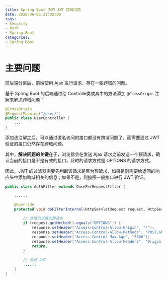 ```yaml
---
title: Spring Boot 中的 JWT 跨域问题
date: 2020-06-05 21:02:00
tags: 
- Security
- Auth
- Spring Boot
categories: 
- Spring Boot
---
```


# 主要问题

前后端分离后，前端使用 Ajax 进行请求，存在一些跨域的问题。

基于 Spring Boot 的后端通过给 Controlle类或其中的方法添加 `@CrossOrigin` 注解来解决跨域问题：

```java
@CrossOrigin
@RequestMapping("/user/")
public class UserController {
	...
}
```

添加该注解之后，可以通过匿名访问的接口都没有跨域问题了，而需要通过 JWT 验证的接口仍然存在跨域问题。

其中，**解决问题的关键**在于，浏览器会在发送 Ajax 请求之前发送一个预请求，确认当前的接口是不是有效的接口，此时的请求方式是 OPTIONS 的请求方式。

因此，JWT 的过滤器需要先判断该请求是否为预请求，如果是则需要给返回的响应头中添加跨域相关的信息；如果不是，则按照一般接口进行 JWT 验证。

```java
public class AuthFilter extends OncePerRequestFilter {

  	......

    @Override
    protected void doFilterInternal(HttpServletRequest request, HttpServletResponse response, FilterChain chain) throws IOException, ServletException {
    
        // 处理浏览器的预请求
        if (request.getMethod().equals("OPTIONS")) {
            response.setHeader("Access-Control-Allow-Origin", "*");
            response.setHeader("Access-Control-Allow-Methods", "POST,GET,PUT,OPTIONS,DELETE");
            response.setHeader("Access-Control-Max-Age", "3600");
            response.setHeader("Access-Control-Allow-Headers", "Origin,X-Requested-With,Content-Type,Accept,Authorization,token");
            return;
        }
        
        // 验证 JWT
        ......
    }
}
```


